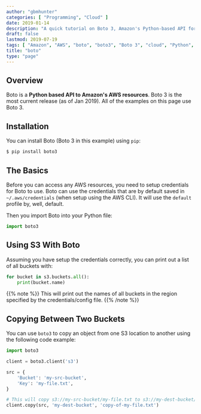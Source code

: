 ```yaml
---
author: "gbmhunter"
categories: [ "Programming", "Cloud" ]
date: 2019-01-14
description: "A quick tutorial on Boto 3, Amazon's Python-based API for AWS."
draft: false
lastmod: 2019-07-19
tags: [ "Amazon", "AWS", "boto", "boto3", "Boto 3", "cloud", "Python", "API", "S3", "libraries", "copy", "bucket", "key" ]
title: "boto"
type: "page"
---
```


## Overview

Boto is a **Python based API to Amazon's AWS resources**. Boto 3 is the most current release (as of Jan 2019). All of the examples on this page use Boto 3.

## Installation

You can install Boto (Boto 3 in this example) using `pip`:

```sh
$ pip install boto3
```

## The Basics

Before you can access any AWS resources, you need to setup credentials for Boto to use. Boto can use the credentials that are by default saved in `~/.aws/credentials` (when setup using the AWS CLI). It will use the `default` profile by, well, default.

Then you import Boto into your Python file:

```python
import boto3
```

## Using S3 With Boto

Assuming you have setup the credentials correctly, you can print out a list of all buckets with:

```python
for bucket in s3.buckets.all():
    print(bucket.name)
```

{{% note %}}
This will print out the names of all buckets in the region specified by the credentials/config file.
{{% /note %}}

## Copying Between Two Buckets

You can use `boto3` to copy an object from one S3 location to another using the following code example:

```python
import boto3

client = boto3.client('s3')

src = {
    'Bucket': 'my-src-bucket',
    'Key': 'my-file.txt',
}

# This will copy s3://my-src-bucket/my-file.txt to s3://my-dest-bucket/copy-of-my-file.txt
client.copy(src, 'my-dest-bucket', 'copy-of-my-file.txt')
```